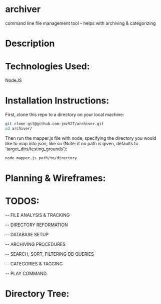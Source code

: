 # archiver
command line file management tool - helps with archiving &amp; categorizing

# Description

# Technologies Used:

NodeJS

# Installation Instructions:

First, clone this repo to a directory on your local machine:

```sh
git clone git@github.com:jmz527/archiver.git
cd archiver/
```

Then run the mapper.js file with node, specifying the directory you would like to map into json, like so (Note: if no path is given, defaults to 'target_dirs/testing_grounds'):

```sh
node mapper.js path/to/directory
```

# Planning & Wireframes:


# TODOS:

-- FILE ANALYSIS & TRACKING

-- DIRECTORY REFORMATION

-- DATABASE SETUP

-- ARCHIVING PROCEDURES

-- SEARCH, SORT, FILTERING DB QUERIES

-- CATEGORIES & TAGGING

-- PLAY COMMAND



# Directory Tree: